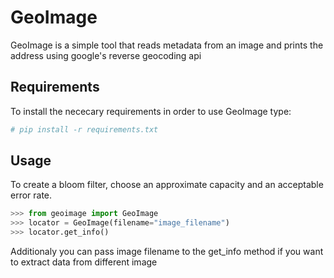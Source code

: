 GeoImage
========

GeoImage is a simple tool that reads metadata from an image and prints the address using google's reverse geocoding api

## Requirements

To install the nececary requirements in order to use GeoImage type:
```bash
# pip install -r requirements.txt
```

## Usage

To create a bloom filter, choose an approximate capacity and an acceptable error rate.

```python
>>> from geoimage import GeoImage
>>> locator = GeoImage(filename="image_filename")
>>> locator.get_info()
```

Additionaly you can pass image filename to the get_info method if you want to extract data from different image


